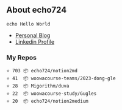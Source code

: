 ## About echo724

<pre><code>echo Hello World</code></pre>

- [Personal Blog](https://medium.com/@echo724)
- [Linkedin Profile](https://www.linkedin.com/in/echo724)

### My Repos
```
⭐️ 703 📦 echo724/notion2md
⭐️ 41  📦 woowacourse-teams/2023-dong-gle
⭐️ 28  📦 Migorithm/duva
⭐️ 22  📦 woowacourse-study/Gugles
⭐️ 20  📦 echo724/notion2medium
```
